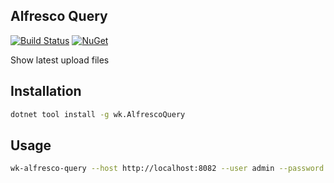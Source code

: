 ## Alfresco Query

[![Build Status](https://dev.azure.com/wk-j/alfresco-query/_apis/build/status/wk-j.alfresco-query?branchName=master)](https://dev.azure.com/wk-j/alfresco-query/_build/latest?definitionId=20&branchName=master)
[![NuGet](https://img.shields.io/nuget/v/wk.AlfrescoQuery.svg)](https://www.nuget.org/packages/wk.AlfrescoQuery)

Show latest upload files

## Installation

```bash
dotnet tool install -g wk.AlfrescoQuery
```

## Usage

```bash
wk-alfresco-query --host http://localhost:8082 --user admin --password admin
```